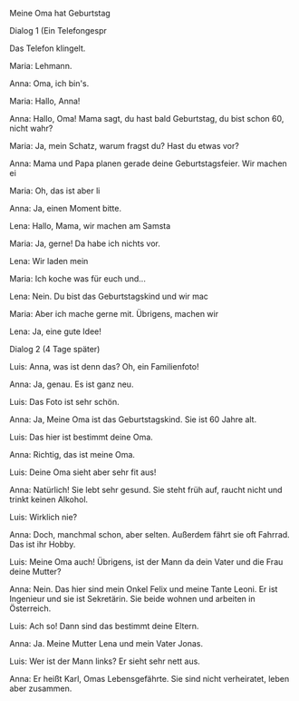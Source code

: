 ﻿Meine Oma hat Geburtstag



Dialog 1 (Ein Telefongespr



Das Telefon klingelt. 



Maria: Lehmann.



Anna: Oma, ich bin's.



Maria: Hallo, Anna!



Anna: Hallo, Oma! Mama sagt, du hast bald Geburtstag, du bist schon 60, nicht wahr?



Maria: Ja, mein Schatz, warum fragst du? Hast du etwas vor?



Anna: Mama und Papa planen gerade deine Geburtstagsfeier. Wir machen ei



Maria: Oh, das ist aber li



Anna: Ja, einen Moment bitte.







Lena: Hallo, Mama, wir machen am Samsta



Maria: Ja, gerne! Da habe ich nichts vor.



Lena: Wir laden mein



Maria: Ich koche was für euch und...



Lena: Nein. Du bist das Geburtstagskind und wir mac



Maria: Aber ich mache gerne mit. Übrigens, machen wir 


Lena: Ja, eine gute Idee!

Dialog 2 (4 Tage später)

Luis: Anna, was ist denn das? Oh, ein Familienfoto!

Anna: Ja, genau. Es ist ganz neu.

Luis: Das Foto ist sehr schön.

Anna: Ja, Meine Oma ist das Geburtstagskind. Sie ist 60 Jahre alt.

Luis: Das hier ist bestimmt deine Oma.

Anna: Richtig, das ist meine Oma.

Luis: Deine Oma sieht aber sehr fit aus!

Anna: Natürlich! Sie lebt sehr gesund. Sie steht früh auf, raucht nicht und trinkt keinen Alkohol.

Luis: Wirklich nie?

Anna: Doch, manchmal schon, aber selten. Außerdem fährt sie oft Fahrrad. Das ist ihr Hobby.

Luis: Meine Oma auch! Übrigens, ist der Mann da dein Vater und die Frau deine Mutter?

Anna: Nein. Das hier sind mein Onkel Felix und meine Tante Leoni. Er ist Ingenieur und sie ist Sekretärin. Sie beide wohnen und arbeiten in Österreich.

Luis: Ach so! Dann sind das bestimmt deine Eltern.

Anna: Ja. Meine Mutter Lena und mein Vater Jonas.

Luis: Wer ist der Mann links? Er sieht sehr nett aus.

Anna: Er heißt Karl, Omas Lebensgefährte. Sie sind nicht verheiratet, leben aber zusammen.
